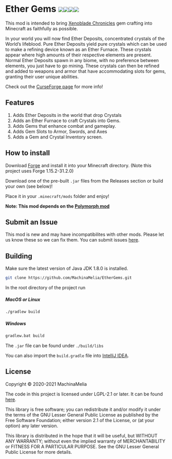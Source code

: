 # Ether Gems [![](https://img.shields.io/github/license/MachinaMelia/EtherGems.svg)](https://github.com/MachinaMelia/EtherGems/blob/master/LICENSE)[![](https://img.shields.io/badge/release-1.15.2--1.0.0.0-brightgreen)](https://github.com/MachinaMelia/EtherGems/releases/tag/v1.15.2-1.0.0.0)[![](http://cf.way2muchnoise.eu/versions/413038.svg)](https://www.curseforge.com/minecraft/mc-mods/ethergems)[![](http://cf.way2muchnoise.eu/413038.svg)](https://www.curseforge.com/minecraft/mc-mods/ethergems)
This mod is intended to bring [Xenoblade Chronicles](https://www.nintendo.com/games/detail/xenoblade-chronicles-definitive-edition-switch/) gem crafting into Minecraft as faithfully as possible.

In your world you will now find Ether Deposits, concentrated crystals of the World’s lifeblood. Pure Ether Deposits yield pure crystals which can be used to make a refining device known as an Ether Furnace. These crystals appear where high amounts of their respective elements are present. Normal Ether Deposits spawn in any biome, with no preference between elements, you just have to go mining. These crystals can then be refined and added to weapons and armor that have accommodating slots for gems, granting their user unique abilities.

Check out the [CurseForge page](https://www.curseforge.com/minecraft/mc-mods/ethergems) for more info!

## Features

1. Adds Ether Deposits in the world that drop Crystals
2. Adds an Ether Furnace to craft Crystals into Gems.
3. Adds Gems that enhance combat and gameplay.
4. Adds Gem Slots to Armor, Swords, and Axes
5. Adds a Gem and Crystal Inventory screen.

## How to install

Download [Forge](https://files.minecraftforge.net/maven/net/minecraftforge/forge/index_1.15.2.html) and install it into your Minecraft directory. (Note this project uses Forge 1.15.2-31.2.0)


Download one of the pre-built `.jar` files from the Releases section or build your own (see below)!

Place it in your `.minecraft/mods` folder and enjoy!

**Note: This mod depends on the [Polymorph mod](https://www.curseforge.com/minecraft/mc-mods/polymorph)**

## Submit an Issue
This mod is new and may have incompatibilites with other mods. Please let us know these so we can fix them. You can submit issues [here](https://github.com/MachinaMelia/EtherGems/issues).

## Building

Make sure the latest version of Java JDK 1.8.0 is installed.

```zsh
git clone https://github.com/MachinaMelia/EtherGems.git
```

In the root directory of the project run
##### MacOS or Linux
```zsh
./gradlew build
```

##### Windows
```cmd
gradlew.bat build
```

The `.jar` file can be found under `./build/libs`

You can also import the `build.gradle` file into [IntelliJ IDEA](https://www.jetbrains.com/idea/download/).

## License

Copyright © 2020-2021 MachinaMelia

The code in this project is licensed under LGPL-2.1 or later. It can be found [here](https://www.gnu.org/licenses/old-licenses/lgpl-2.1.html).

This library is free software; you can redistribute it and/or
modify it under the terms of the GNU Lesser General Public
License as published by the Free Software Foundation; either
version 2.1 of the License, or (at your option) any later version.

This library is distributed in the hope that it will be useful,
but WITHOUT ANY WARRANTY; without even the implied warranty of
MERCHANTABILITY or FITNESS FOR A PARTICULAR PURPOSE.  See the GNU
Lesser General Public License for more details.
